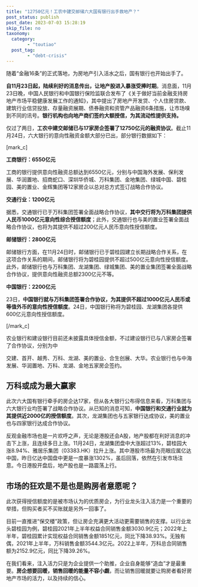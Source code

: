 ```yaml
---
title: "12750亿元！工农中建交邮储六大国有银行出手救地产？"
post_status: publish
post_date: 2023-07-03 15:28:19
skip_file: no
taxonomy:
  category:
        - "toutiao"
  post_tag:
        - "debt-crisis"
---
```


随着“金融16条”的正式落地，为房地产引入活水之后，国有银行也开始出手了。

**自11月23日起，陆续利好的消息传出，让地产股进入暴涨受捧时期**。消息面，11月23日晚，中国人民银行和中国银行保险监联合发布了《关于做好当前金融支持房地产市场平稳健康发展工作的通知》，其中提出了房地产开发贷、个人住房贷款、建筑行业信贷投放、存量融资展期、债券融资和资管产品融资6条措施，让市场嗅到不同的讯号。**银行机构也向地产商们签约大额授信，为其流动性提供支持。**

仅过了两日，**工农中建交邮储已与17家房企签署了12750亿元的融资协议**。截止11月24日，六大银行的意向性融资金额大部分已出，部分银行数据如下：

[mark_c]

**工商银行：6550亿元**

工商的银行提供意向性融资总额达到6550亿元，分别与中国海外发展、保利发展、华润置地、招商蛇口、深圳华侨城、万科集团、金地集团、绿城中国、碧桂园、美的置业、金辉集团等12家房企以总对总方式签订战略合作协议。

**交通行业：1200亿元**

据悉，交通银行已于万科集团签署全面战略合作协议，**其中交行将为万科集团提供人民币1000亿元意向性综合授信额度**；此外，交通银行也与美的置业签署全面战略合作协议，也将为其提供不超过200亿元人民币意向性授信额度。

**邮储银行：2800亿元**

邮储银行方面，在11月24日时，邮储银行已于碧桂园建立长期战略合作关系，在这项合作关系的期间，邮储银行将为碧桂园提供不超过500亿元意向性授信额度。此外，邮储银行也与万科集团、龙湖集团、绿城集团、美的置业集团签署全面战略合作协议，提供意向性融资总额2300亿元不等。

**中国银行：2200亿元**

23日，**中国银行就与万科集团签署合作协议，为其提供不超过1000亿元人民币或等值外币的意向性授信额度**。24日，中国银行称将为碧桂园、龙湖集团各提供600亿元意向性授信额度。

[/mark_c]

农业银行和建设银行目前还未披露具体授信金额，不过建设银行已与八家房企签署了合作协议，分别为中

交建、首开、越秀、万科、龙湖、美的置业、合生创展、大华。农业银行也与中海发展、华润置地、万科、龙湖、金地五家房企签约。

## **万科或成为最大赢家**

此次六大国有银行牵手的房企达17家，但从各大银行公布得信息来看，万科集团与六大银行业均签署了战略合作协议。从已知的消息可知，**中国银行和交通行业就为其提供近2000亿的授信额度**。其次，龙湖集团也与五家银行达成协议，美的置业也与四家银行达成合作协议。

反观金融市场也是一片欢呼之声，无论是港股还会A股，地产股都在利好消息的冲击下上涨，且连续多日上涨。11月24日，龙湖集团盘中大涨超过13%，碧桂园大涨8.94%、雅居乐集团（03383.HK）拉升上涨。其中港股市场最为亮眼应属亿达中国，昨日亿达中国盘中更是一度暴涨1302%，虽后回落，依然在引发市场注意。今日港股开盘后，地产股也是一路震荡上行。

## **市场的狂欢是不是也是购房者意愿呢？**

此次获得授信额度的是被市场认为的优质房企，为行业龙头注入活力是一个重要的举措，但购买者买不买账就是另外一回事了。

目前一直推进“保交楼”政策，但让房企充满更大活动更需要销售的支撑。以行业龙头碧桂园为例，碧桂园2021年上半年权益合同销售金额3030.9亿元；2022年上半年，碧桂园累计实现权益合同销售金额1851亿元，同比下降38.93%。无独有偶，2021年上半年，万科销售金额3544.3亿元。2022上半年，万科总合同销售额为2152.9亿元，同比下降39.26%。

在我们看来，注入活力只是为企业提供一个助推，企业自身能够“造血”才是最重要。**房企想要回暖，销售回暖的能量不容小觑**，而让销售回暖就要让购房者看好房地产市场的活力，以及持续的信心。
